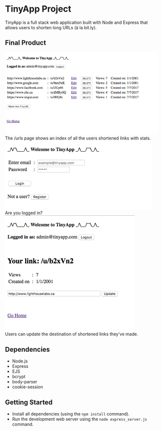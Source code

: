# TinyApp Project

TinyApp is a full stack web application built with Node and Express that allows users to shorten long URLs (à la bit.ly).

## Final Product

!["Urls index page"](https://github.com/zmcadie/tiny-app-project/blob/master/docs/urls-index.png?raw=true)
<br>
The /urls page shows an index of all the users shortened links with stats.
<br>
!["Screenshot of Login page"](https://github.com/zmcadie/tiny-app-project/blob/master/docs/login-page.png?raw=true)
<br>
Are you logged in?
<br>
!["Update link page"](https://github.com/zmcadie/tiny-app-project/blob/master/docs/link-update-page.png?raw=true)
<br>
Users can update the destination of shortened links they've made.

## Dependencies

- Node.js
- Express
- EJS
- bcrypt
- body-parser
- cookie-session

## Getting Started

- Install all dependencies (using the `npm install` command).
- Run the development web server using the `node express_server.js` command.